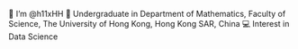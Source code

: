 👋 I’m @h11xHH
🏫 Undergraduate in Department of Mathematics, Faculty of Science, The University of Hong Kong, Hong Kong SAR, China
💻 Interest in Data Science

<!---
h11xHH/h11xHH is a ✨ special ✨ repository because its `README.md` (this file) appears on your GitHub profile.
You can click the Preview link to take a look at your changes.
--->
